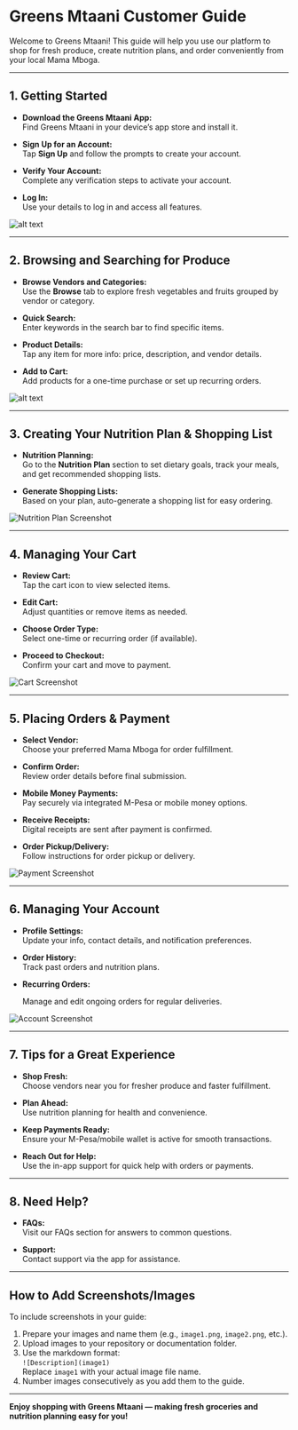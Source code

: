 # Greens Mtaani Customer Guide
Welcome to Greens Mtaani! This guide will help you use our platform to shop for fresh produce, create nutrition plans, and order conveniently from your local Mama Mboga.

---

## 1. Getting Started

- **Download the Greens Mtaani App:**  
  Find Greens Mtaani in your device’s app store and install it.

- **Sign Up for an Account:**  
  Tap **Sign Up** and follow the prompts to create your account.

- **Verify Your Account:**  
  Complete any verification steps to activate your account.

- **Log In:**  
  Use your details to log in and access all features.

![alt text](Images/getstarted.png)

---

## 2. Browsing and Searching for Produce

- **Browse Vendors and Categories:**  
  Use the **Browse** tab to explore fresh vegetables and fruits grouped by vendor or category.

- **Quick Search:**  
  Enter keywords in the search bar to find specific items.

- **Product Details:**  
  Tap any item for more info: price, description, and vendor details.

- **Add to Cart:**  
  Add products for a one-time purchase or set up recurring orders.

![alt text](Images/products.png)

---

## 3. Creating Your Nutrition Plan & Shopping List

- **Nutrition Planning:**  
  Go to the **Nutrition Plan** section to set dietary goals, track your meals, and get recommended shopping lists.

- **Generate Shopping Lists:**  
  Based on your plan, auto-generate a shopping list for easy ordering.

![Nutrition Plan Screenshot](Images/nutrition.png)

---

## 4. Managing Your Cart

- **Review Cart:**  
  Tap the cart icon to view selected items.

- **Edit Cart:**  
  Adjust quantities or remove items as needed.

- **Choose Order Type:**  
  Select one-time or recurring order (if available).

- **Proceed to Checkout:**  
  Confirm your cart and move to payment.

![Cart Screenshot](Images/cart.png)

---

## 5. Placing Orders & Payment

- **Select Vendor:**  
  Choose your preferred Mama Mboga for order fulfillment.

- **Confirm Order:**  
  Review order details before final submission.

- **Mobile Money Payments:**  
  Pay securely via integrated M-Pesa or mobile money options.

- **Receive Receipts:**  
  Digital receipts are sent after payment is confirmed.

- **Order Pickup/Delivery:**  
  Follow instructions for order pickup or delivery.

![Payment Screenshot](<Images/payment .png>)

---

## 6. Managing Your Account

- **Profile Settings:**  
  Update your info, contact details, and notification preferences.

- **Order History:**  
  Track past orders and nutrition plans.

- **Recurring Orders:**  

  Manage and edit ongoing orders for regular deliveries.

![Account Screenshot](Images/profile.png)

---

## 7. Tips for a Great Experience

- **Shop Fresh:**  
  Choose vendors near you for fresher produce and faster fulfillment.

- **Plan Ahead:**  
  Use nutrition planning for health and convenience.

- **Keep Payments Ready:**  
  Ensure your M-Pesa/mobile wallet is active for smooth transactions.

- **Reach Out for Help:**  
  Use the in-app support for quick help with orders or payments.

---

## 8. Need Help?

- **FAQs:**  
  Visit our FAQs section for answers to common questions.

- **Support:**  
  Contact support via the app for assistance.

---

## How to Add Screenshots/Images

To include screenshots in your guide:

1. Prepare your images and name them (e.g., `image1.png`, `image2.png`, etc.).
2. Upload images to your repository or documentation folder.
3. Use the markdown format:  
   `![Description](image1)`  
   Replace `image1` with your actual image file name.
4. Number images consecutively as you add them to the guide.

---

**Enjoy shopping with Greens Mtaani — making fresh groceries and nutrition planning easy for you!**